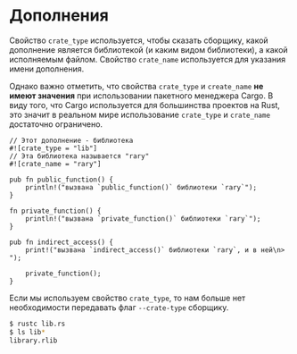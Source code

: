 # Дополнения

Свойство `crate_type` используется, чтобы сказать сборщику,
какой дополнение является библиотекой (и каким видом библиотеки),
а какой исполняемым файлом. Свойство `crate_name` используется для указания имени дополнения.

Однако важно отметить, что свойства `crate_type` и `create_name` **не имеют значения** при использовании пакетного менеджера Cargo.
В виду того, что Cargo используется для большинства проектов на Rust,
это значит в реальном мире использование `crate_type` и `crate_name`
достаточно ограничено.

```rust,editable
// Этот дополнение - библиотека
#![crate_type = "lib"]
// Эта библиотека называется "rary"
#![crate_name = "rary"]

pub fn public_function() {
    println!("вызвана `public_function()` библиотеки `rary`");
}

fn private_function() {
    println!("вызвана `private_function()` библиотеки `rary`");
}

pub fn indirect_access() {
    print!("вызвана `indirect_access()` библиотеки `rary`, и в ней\n> ");

    private_function();
}
```

Если мы используем свойство `crate_type`,
то нам больше нет необходимости передавать флаг `--crate-type` сборщику.

```bash
$ rustc lib.rs
$ ls lib*
library.rlib
```
